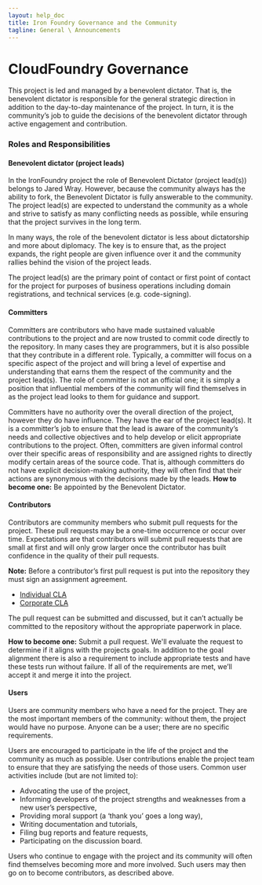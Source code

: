 ```yaml
---
layout: help_doc
title: Iron Foundry Governance and the Community
tagline: General \ Announcements
---
```


# CloudFoundry Governance
This project is led and managed by a benevolent dictator. That is, the benevolent dictator is responsible for the general strategic direction in addition to the day-to-day maintenance of the project. In turn, it is the community’s job to guide the decisions of the benevolent dictator through active engagement and contribution.

### Roles and Responsibilities

#### Benevolent dictator (project leads)
In the IronFoundry project the role of Benevolent Dictator (project lead(s)) belongs to  Jared Wray. However, because the community always has the ability to fork, the Benevolent Dictator is fully answerable to the community. The project lead(s) are expected to understand the community as a whole and strive to satisfy as many conflicting needs as possible, while ensuring that the project survives in the long term.

In many ways, the role of the benevolent dictator is less about dictatorship and more about diplomacy. The key is to ensure that, as the project expands, the right people are given influence over it and the community rallies behind the vision of the project leads.

The project lead(s) are the primary point of contact or first point of contact for the project for purposes of business operations including domain registrations, and technical services (e.g. code-signing).

#### Committers

Committers are contributors who have made sustained valuable contributions to the project and are now trusted to commit code directly to the repository. In many cases they are programmers, but it is also possible that they contribute in a different role. Typically, a committer will focus on a specific aspect of the project and will bring a level of expertise and understanding that earns them the respect of the community and the project lead(s). The role of committer is not an official one; it is simply a position that influential members of the community will find themselves in as the project lead looks to them for guidance and support.

Committers have no authority over the overall direction of the project, however they do have influence. They have the ear of the project lead(s). It is a committer’s job to ensure that the lead is aware of the community’s needs and collective objectives and to help develop or elicit appropriate contributions to the project. Often, committers are given informal control over their specific areas of responsibility and are assigned rights to directly modify certain areas of the source code. That is, although committers do not have explicit decision-making authority, they will often find that their actions are synonymous with the decisions made by the leads.
**How to become one:** Be appointed by the Benevolent Dictator.

#### Contributors
Contributors are community members who submit pull requests for the project. These pull requests may be a one-time occurrence or occur over time. Expectations are that contributors will submit pull requests that are small at first and will only grow larger once the contributor has built confidence in the quality of their pull requests.

**Note:** Before a contributor’s first pull request is put into the repository they must sign an assignment agreement.
 
* [Individual CLA](http://www.ironfoundry.org/cla-legal/ironfoundry-individual-contributors.pdf)
* [Corporate CLA](http://www.ironfoundry.org/cla-legal/ironfoundry-company-contributors.pdf)

The pull request can be submitted and discussed, but it can’t actually be committed to the repository without the appropriate paperwork in place.

**How to become one:** Submit a pull request. We'll evaluate the request to determine if it aligns with the projects goals. In addition to the goal alignment there is also a requirement to include appropriate tests and have these tests run without failure. If all of the requirements are met, we’ll accept it and merge it into the project. 

#### Users
Users are community members who have a need for the project. They are the most important members of the community: without them, the project would have no purpose. Anyone can be a user; there are no specific requirements.

Users are encouraged to participate in the life of the project and the community as much as possible. User contributions enable the project team to ensure that they are satisfying the needs of those users. Common user activities include (but are not limited to):

* Advocating the use of the project,
* Informing developers of the project strengths and weaknesses from a new user’s perspective,
* Providing moral support (a ‘thank you’ goes a long way),
* Writing documentation and tutorials,
* Filing bug reports and feature requests,
* Participating on the discussion board.

Users who continue to engage with the project and its community will often find themselves becoming more and more involved. Such users may then go on to become contributors, as described above.

<!--# Governance Model

Today we are sharing more information on the Iron Foundry governance model.

Anybody who believes in enabling the .NET ecosystem into the Cloud Foundry platform and who wants to contribute or help build the community is more than welcome to participate or contribute to Iron Foundry.

While CenturyLink Cloud is the lead on the project and will remain a strong active voice, we welcome contributors and sponsors to take an active role In the Iron Foundry project.  This effort will in turn  be recognized:  top contributors of the project and sponsors who are active in the community will be asked to join the governance team.

# How do I get started?

As always the simplest way is to fork the Iron Foundry code on github for simple changes and then issue a pull request to the Iron Foundry team for review. For significant contributions —  as with most open source projects — we do require to sign a Contributors License Agreement (CLA). The CLA is modeled after the Apache Foundation and Cloud Foundry CLAs, which have worked out well with both communities.

 You can read more about this here: [Start Contributing](/help/Start-Contributing.html) -->
 
